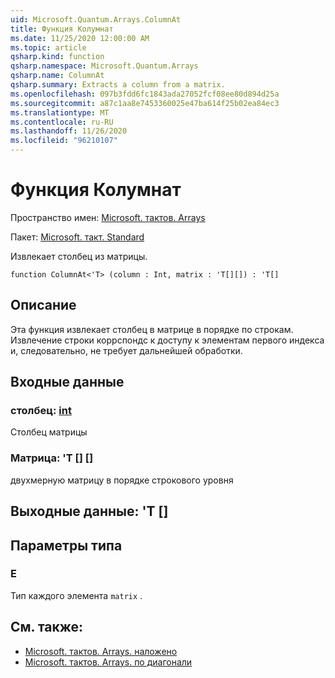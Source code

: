 ```yaml
---
uid: Microsoft.Quantum.Arrays.ColumnAt
title: Функция Колумнат
ms.date: 11/25/2020 12:00:00 AM
ms.topic: article
qsharp.kind: function
qsharp.namespace: Microsoft.Quantum.Arrays
qsharp.name: ColumnAt
qsharp.summary: Extracts a column from a matrix.
ms.openlocfilehash: 097b3fdd6fc1843ada27052fcf08ee80d894d25a
ms.sourcegitcommit: a87c1aa8e7453360025e47ba614f25b02ea84ec3
ms.translationtype: MT
ms.contentlocale: ru-RU
ms.lasthandoff: 11/26/2020
ms.locfileid: "96210107"
---
```

# <a name="columnat-function"></a>Функция Колумнат

Пространство имен: [Microsoft. тактов. Arrays](xref:Microsoft.Quantum.Arrays)

Пакет: [Microsoft. такт. Standard](https://nuget.org/packages/Microsoft.Quantum.Standard)


Извлекает столбец из матрицы.

```qsharp
function ColumnAt<'T> (column : Int, matrix : 'T[][]) : 'T[]
```


## <a name="description"></a>Описание

Эта функция извлекает столбец в матрице в порядке по строкам.
Извлечение строки коррспондс к доступу к элементам первого индекса и, следовательно, не требует дальнейшей обработки.

## <a name="input"></a>Входные данные

### <a name="column--int"></a>столбец: [int](xref:microsoft.quantum.lang-ref.int)

Столбец матрицы


### <a name="matrix--t"></a>Матрица: 'T [] []

двухмерную матрицу в порядке строкового уровня



## <a name="output--t"></a>Выходные данные: 'T []



## <a name="type-parameters"></a>Параметры типа

### <a name="t"></a>Е

Тип каждого элемента `matrix` .

## <a name="see-also"></a>См. также:

- [Microsoft. тактов. Arrays. наложено](xref:Microsoft.Quantum.Arrays.Transposed)
- [Microsoft. тактов. Arrays. по диагонали](xref:Microsoft.Quantum.Arrays.Diagonal)